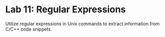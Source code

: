 # Lab 11: Regular Expressions

Utilize regular expressions in Unix commands to extract information from C/C++  code snippets.
